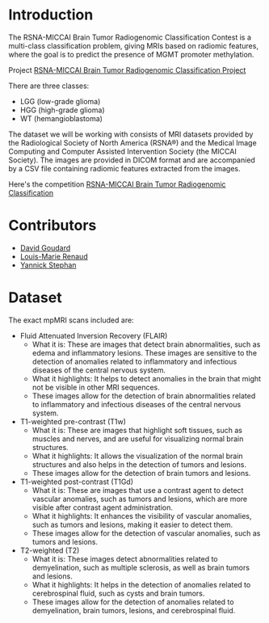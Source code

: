 # Introduction

The RSNA-MICCAI Brain Tumor Radiogenomic Classification Contest is a multi-class classification problem, giving MRIs based on radiomic features, where the goal is to predict the presence of MGMT promoter methylation.

Project [RSNA-MICCAI Brain Tumor Radiogenomic Classification Project](https://www.kaggle.com/code/yannicksteph/rsna-miccai-brain-tumor-classification)

There are three classes: 
- LGG (low-grade glioma)
- HGG (high-grade glioma) 
- WT (hemangioblastoma)

The dataset we will be working with consists of MRI datasets provided by the Radiological Society of North America (RSNA®) and the Medical Image Computing and Computer Assisted Intervention Society (the MICCAI Society). The images are provided in DICOM format and are accompanied by a CSV file containing radiomic features extracted from the images.

Here's the competition [RSNA-MICCAI Brain Tumor Radiogenomic Classification](https://www.kaggle.com/competitions/rsna-miccai-brain-tumor-radiogenomic-classification/data?select=train_labels.csv)

# Contributors

- [David Goudard](https://www.kaggle.com/goudgoud)
- [Louis-Marie Renaud](https://www.kaggle.com/louismarierenaud)
- [Yannick Stephan](https://github.com/YanSteph)


# Dataset

The exact mpMRI scans included are:
- Fluid Attenuated Inversion Recovery (FLAIR)
    * What it is: These are images that detect brain abnormalities, such as edema and inflammatory lesions. These images are sensitive to the detection of anomalies related to inflammatory and infectious diseases of the central nervous system.
    * What it highlights: It helps to detect anomalies in the brain that might not be visible in other MRI sequences.
    * These images allow for the detection of brain abnormalities related to inflammatory and infectious diseases of the central nervous system.
- T1-weighted pre-contrast (T1w)
    * What it is: These are images that highlight soft tissues, such as muscles and nerves, and are useful for visualizing normal brain structures.
    * What it highlights: It allows the visualization of the normal brain structures and also helps in the detection of tumors and lesions.
    * These images allow for the detection of brain tumors and lesions.
- T1-weighted post-contrast (T1Gd)
    * What it is: These are images that use a contrast agent to detect vascular anomalies, such as tumors and lesions, which are more visible after contrast agent administration.
    * What it highlights: It enhances the visibility of vascular anomalies, such as tumors and lesions, making it easier to detect them.
    * These images allow for the detection of vascular anomalies, such as tumors and lesions.
- T2-weighted (T2)
    * What it is: These images detect abnormalities related to demyelination, such as multiple sclerosis, as well as brain tumors and lesions.
    * What it highlights: It helps in the detection of anomalies related to cerebrospinal fluid, such as cysts and brain tumors.
    * These images allow for the detection of anomalies related to demyelination, brain tumors, lesions, and cerebrospinal fluid.
